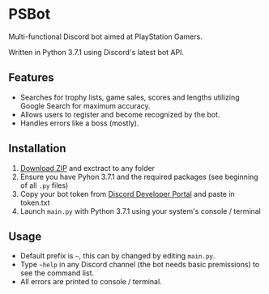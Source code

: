 # PSBot
 Multi-functional Discord bot aimed at PlayStation Gamers.
 
 Written in Python 3.7.1 using Discord's latest bot API.

## Features
* Searches for trophy lists, game sales, scores and lengths utilizing Google Search for maximum accuracy.
* Allows users to register and become recognized by the bot.
* Handles errors like a boss (mostly).

## Installation
1. [Download ZIP](https://github.com/liav22/PSBot/archive/master.zip) and exctract to any folder
2. Ensure you have Pyhon 3.7.1 and the required packages (see beginning of all `.py` files)
3. Copy your bot token from [Discord Developer Portal](https://discordapp.com/developers/applications/) and paste in token.txt
4. Launch `main.py` with Python 3.7.1 using your system's console / terminal

## Usage
* Default prefix is `~`, this can by changed by editing `main.py`.
* Type `~help` in any Discord channel (the bot needs basic premissions) to see the command list.
* All errors are printed to console / terminal.
